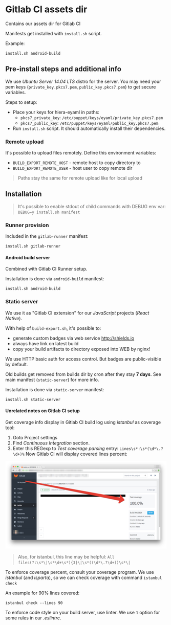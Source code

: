 # Gitlab CI assets dir

Contains our assets dir for Gitlab CI

Manifests get installed with `install.sh` script.

Example:
```
install.sh android-build
```

## Pre-install steps and additional info

We use *Ubuntu Server 14.04 LTS* distro for the server.
You may need your pem keys (`private_key.pkcs7.pem`, `public_key.pkcs7.pem`) to get secure variables.

Steps to setup:
* Place your keys for hiera-eyaml in paths:
  * `pkcs7_private_key`: `/etc/puppet/keys/eyaml/private_key.pkcs7.pem`
  * `pkcs7_public_key`: `/etc/puppet/keys/eyaml/public_key.pkcs7.pem`
* Run `install.sh` script. It should automatically install their dependencies.

### Remote upload

It's possible to upload files remotely. Define this environment variables:
* `BUILD_EXPORT_REMOTE_HOST` - remote host to copy directory to
* `BUILD_EXPORT_REMOTE_USER` - host user to copy remote dir

> Paths stay the same for remote upload like for local upload

## Installation

> It's possible to enable stdout of child commands with DEBUG env var: `DEBUG=y install.sh manifest`

### Runner provision

Included in the `gitlab-runner` manifest:
```
install.sh gitlab-runner
```

#### Android build server

Combined with Gitlab CI Runner setup.

Installation is done via `android-build` manifest:
```
install.sh android-build
```

### Static server

We use it as "Gitlab CI extension" for our *JavaScript* projects (*React Native*).

With help of `build-export.sh`, it's possible to:
  * generate custom badges via web service http://shields.io
  * always have link on latest build
  * copy your build artifacts to directory exposed into WEB by nginx!

We use HTTP basic auth for access control. But badges are public-visible by default.

Old builds get removed from builds dir by cron after they stay __7 days__.
See main manifest (`static-server`) for more info.

Installation is done via `static-server` manifest:
```
install.sh static-server
```

#### Unrelated notes on Gitlab CI setup

Get coverage info display in Gitlab CI build log using *istanbul* as coverage tool:
1. Goto Project settings
2. Find *Continuous Integration* section.
3. Enter this REGexp to *Test coverage parsing* entry: `Lines\s*:\s*(\d*\.?\d+)%`
Now Gitlab CI will display covered lines percent:

![Istanbul coverage gitlab](assets/istanbul-coverage.png)

> Also, for istanbul, this line may be helpful: `All files(?:\s*\|\s*\d+\s*){3}\|\s*((\d*\.?\d+))\s*\|`

To enforce coverage percent, consult your coverage program.
We use *istanbul* (and *isparta*), so we can check coverage with command `istanbul check`

An example for 90% lines covered:
```
istanbul check --lines 90
```

To enforce code style on your build server, use linter.
We use `1` option for some rules in our *.eslintrc*.
